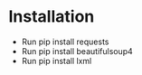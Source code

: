 <h1>Installation</h1>
<ul>
<li>Run pip install requests</li>
<li>Run pip install beautifulsoup4</li>
<li>Run pip install lxml</li>
 </ul>
